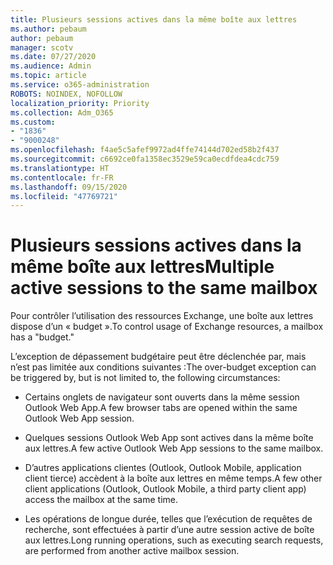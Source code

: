 ```yaml
---
title: Plusieurs sessions actives dans la même boîte aux lettres
ms.author: pebaum
author: pebaum
manager: scotv
ms.date: 07/27/2020
ms.audience: Admin
ms.topic: article
ms.service: o365-administration
ROBOTS: NOINDEX, NOFOLLOW
localization_priority: Priority
ms.collection: Adm_O365
ms.custom:
- "1836"
- "9000248"
ms.openlocfilehash: f4ae5c5afef9972ad4ffe74144d702ed58b2f437
ms.sourcegitcommit: c6692ce0fa1358ec3529e59ca0ecdfdea4cdc759
ms.translationtype: HT
ms.contentlocale: fr-FR
ms.lasthandoff: 09/15/2020
ms.locfileid: "47769721"
---
```

# <a name="multiple-active-sessions-to-the-same-mailbox"></a><span data-ttu-id="49adb-102">Plusieurs sessions actives dans la même boîte aux lettres</span><span class="sxs-lookup"><span data-stu-id="49adb-102">Multiple active sessions to the same mailbox</span></span>

<span data-ttu-id="49adb-103">Pour contrôler l’utilisation des ressources Exchange, une boîte aux lettres dispose d’un « budget ».</span><span class="sxs-lookup"><span data-stu-id="49adb-103">To control usage of Exchange resources, a mailbox has a "budget."</span></span>

<span data-ttu-id="49adb-104">L’exception de dépassement budgétaire peut être déclenchée par, mais n’est pas limitée aux conditions suivantes :</span><span class="sxs-lookup"><span data-stu-id="49adb-104">The over-budget exception can be triggered by, but is not limited to, the following circumstances:</span></span>

- <span data-ttu-id="49adb-105">Certains onglets de navigateur sont ouverts dans la même session Outlook Web App.</span><span class="sxs-lookup"><span data-stu-id="49adb-105">A few browser tabs are opened within the same Outlook Web App session.</span></span>

- <span data-ttu-id="49adb-106">Quelques sessions Outlook Web App sont actives dans la même boîte aux lettres.</span><span class="sxs-lookup"><span data-stu-id="49adb-106">A few active Outlook Web App sessions to the same mailbox.</span></span>

- <span data-ttu-id="49adb-107">D’autres applications clientes (Outlook, Outlook Mobile, application client tierce) accèdent à la boîte aux lettres en même temps.</span><span class="sxs-lookup"><span data-stu-id="49adb-107">A few other client applications (Outlook, Outlook Mobile, a third party client app) access the mailbox at the same time.</span></span>

- <span data-ttu-id="49adb-108">Les opérations de longue durée, telles que l’exécution de requêtes de recherche, sont effectuées à partir d’une autre session active de boîte aux lettres.</span><span class="sxs-lookup"><span data-stu-id="49adb-108">Long running operations, such as executing search requests, are performed from another active mailbox session.</span></span>

